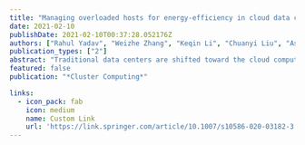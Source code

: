 ```yaml
---
title: "Managing overloaded hosts for energy-efficiency in cloud data centers"
date: 2021-02-10
publishDate: 2021-02-10T00:37:28.052176Z
authors: ["Rahul Yadav", "Weizhe Zhang", "Keqin Li", "Chuanyi Liu", "Asif Ali Laghari"]
publication_types: ["2"]
abstract: "Traditional data centers are shifted toward the cloud computing paradigm. These data centers support the increasing demand for computational and data storage that consumes a massive amount of energy at a huge cost to the cloud service provider and the environment. Considerable energy is wasted to constantly operate idle virtual machines (VMs) on hosts during periods of low load. Dynamic consolidation of VMs from overloaded or underloaded hosts is an effective strategy for improving energy consumption and resource utilization in cloud data centers. The dynamic consolidation of VM from an overloaded host directly influences the service level agreements (SLAs), utilization of resources, and quality of service (QoS) delivered by the system. We proposed an algorithm, namely, GradCent, based on the Stochastic Gradient Descent technique. This algorithm is used to develop an upper CPU utilization threshold for detecting overloaded hosts by using a real CPU workload. Moreover, we proposed a dynamic VM selection algorithm called Minimum Size Utilization (MSU) for selecting the VMs from an overloaded host for VM consolidation. GradCent and MSU maintain the trade-off between energy consumption minimization and QoS maximization under specified SLA goal. We used the CloudSim simulations with real-world workload traces from more than a thousand PlanetLab VMs."
featured: false
publication: "*Cluster Computing*"

links:
  - icon_pack: fab
    icon: medium
    name: Custom Link
    url: 'https://link.springer.com/article/10.1007/s10586-020-03182-3'
---
```



